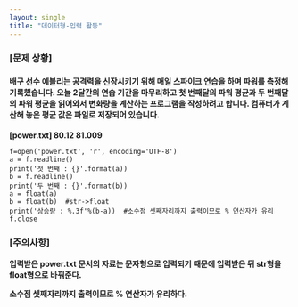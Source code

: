 ```yaml
---
layout: single
title: "데이터형-입력 활동"
---
```


### [문제 상황]
#### 배구 선수 에블리는 공격력을 신장시키기 위해 매일 스파이크 연습을 하며 파워를 측정해 기록했습니다. 오늘 2달간의 연습 기간을 마무리하고 첫 번째달의 파워 평균과 두 번째달의 파워 평균을 읽어와서 변화량을 계산하는 프로그램을 작성하려고 합니다. 컴퓨터가 계산해 놓은 평균 값은 파일로 저장되어 있습니다.
**[power.txt]
  80.12
  81.009**

~~~
f=open('power.txt', 'r', encoding='UTF-8')
a = f.readline()
print('첫 번째 : {}'.format(a))
b = f.readline()
print('두 번째 : {}'.format(b))
a = float(a)
b = float(b)  #str->float
print('상승량 : %.3f'%(b-a))  #소수점 셋째자리까지 출력이므로 % 연산자가 유리
f.close
~~~

### [주의사항] ###

**입력받은 power.txt 문서의 자료는 문자형으로 입력되기 때문에 입력받은 뒤 str형을 float형으로 바꿔준다.**

**소수점 셋째자리까지 출력이므로 % 연산자가 유리하다.**
